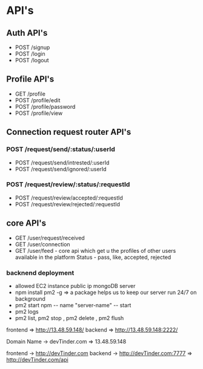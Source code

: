 # API's

## Auth API's

- POST /signup
- POST /login
- POST /logout

## Profile API's

- GET /profile
- POST /profile/edit
- POST /profile/password
- POST /profile/view

## Connection request router API's

### POST /request/send/:status/:userId

- POST /request/send/intrested/:userId
- POST /request/send/ignored/:userId

### POST /request/review/:status/:requestId

- POST /request/review/accepted/:requestId
- POST /request/review/rejected/:requestId

## core API's

- GET /user/request/received
- GET /user/connection
- GET /user/feed - core api which get u the profiles of other users available in the platform
  Status - pass, like, accepted, rejected

### backnend deployment

- allowed EC2 instance public ip mongoDB server
- npm install pm2 -g => a package helps us to keep our server run 24/7 on background
- pm2 start npm -- name "server-name" -- start
- pm2 logs
- pm2 list, pm2 stop <name>, pm2 delete <name>, pm2 flush <name>

frontend => http://13.48.59.148/
backend => http://13.48.59.148:2222/

Domain Name -> devTinder.com => 13.48.59.148

frontend -> http://devTinder.com
backend -> http://devTinder.com:7777 => http://devTinder.com/api
